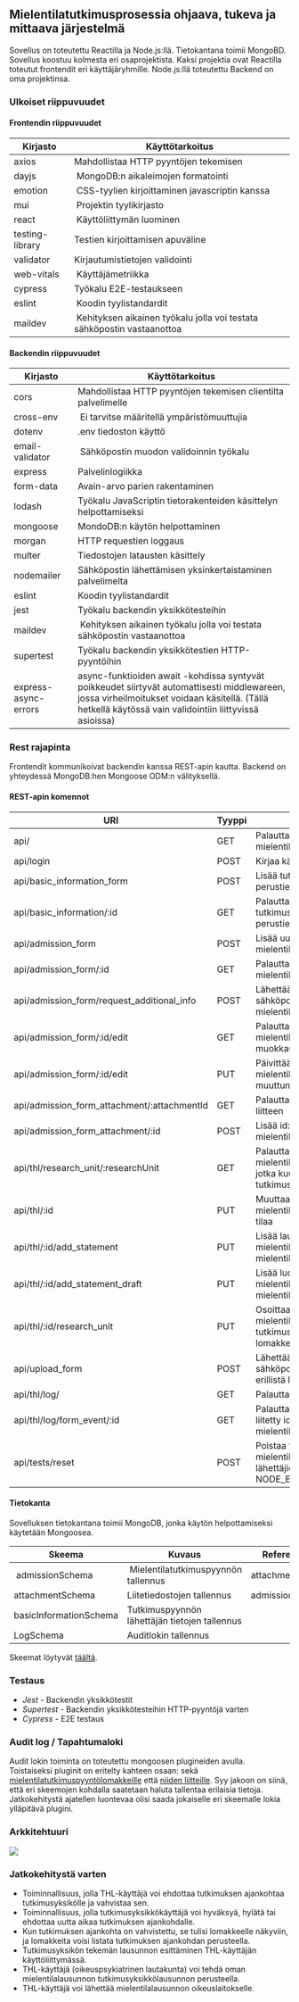 ## Mielentilatutkimusprosessia ohjaava, tukeva ja mittaava järjestelmä

Sovellus on toteutettu Reactilla ja Node.js:llä. Tietokantana toimii MongoBD. Sovellus koostuu kolmesta eri osaprojektista. Kaksi projektia ovat Reactilla toteutut frontendit eri käyttäjäryhmille.  Node.js:llä toteutettu Backend on oma projektinsa.

### Ulkoiset riippuvuudet

#### Frontendin riippuvuudet

| Kirjasto | Käyttötarkoitus |
|---|---|
|axios | Mahdollistaa HTTP pyyntöjen tekemisen |
| dayjs | MongoDB:n aikaleimojen formatointi |
| emotion | CSS-tyylien kirjoittaminen javascriptin kanssa |
| mui | Projektin tyylikirjasto |
| react | Käyttöliittymän luominen |
| testing-library | Testien kirjoittamisen apuväline |
| validator | Kirjautumistietojen validointi |
| web-vitals | Käyttäjämetriikka |
| cypress | Työkalu E2E-testaukseen |
| eslint | Koodin tyylistandardit |
| maildev | Kehityksen aikainen työkalu jolla voi testata sähköpostin vastaanottoa |

#### Backendin riippuvuudet

| Kirjasto | Käyttötarkoitus |
|---|---|
| cors | Mahdollistaa HTTP pyyntöjen tekemisen clientilta palvelimelle |
| cross-env | Ei tarvitse määritellä ympäristömuuttujia |
| dotenv | .env tiedoston käyttö |
| email-validator | Sähköpostin muodon validoinnin työkalu |
| express | Palvelinlogiikka |
| form-data | Avain-arvo parien rakentaminen  |
| lodash | Työkalu JavaScriptin tietorakenteiden käsittelyn helpottamiseksi |
| mongoose | MondoDB:n käytön helpottaminen |
| morgan | HTTP requestien loggaus |
| multer | Tiedostojen latausten käsittely |
| nodemailer | Sähköpostin lähettämisen yksinkertaistaminen palvelimelta |
| eslint | Koodin tyylistandardit |
| jest | Työkalu backendin yksikkötesteihin |
| maildev | Kehityksen aikainen työkalu jolla voi testata sähköpostin vastaanottoa |
| supertest | Työkalu backendin yksikkötestien HTTP-pyyntöihin |
| express-async-errors | async-funktioiden await -kohdissa syntyvät poikkeudet siirtyvät automattisesti middlewareen, jossa virheilmoitukset voidaan käsitellä. (Tällä hetkellä käytössä vain validointiin liittyvissä asioissa) |



### Rest rajapinta

Frontendit kommunikoivat backendin kanssa REST-apin kautta. Backend on yhteydessä MongoDB:hen Mongoose ODM:n välityksellä.

#### REST-apin komennot

| URI | Tyyppi | Kuvaus |
|---|---|---|
| api/ | GET | Palauttaa kaikki mielentilatutkimuspyyntölomakkeet |
| api/login | POST | Kirjaa käyttäjän sisään |
| api/basic_information_form | POST | Lisää tutkimuspyynnön lähettäjän perustiedot |
| api/basic_information/:id | GET | Palauttaa id:tä vastaavan tutkimuspyynnön lähettäjän perustiedot |
| api/admission_form | POST | Lisää uuden mielentilatutkimuspyynnön |
| api/admission_form/:id | GET | Palauttaa id:tä vastaavan mielentilatutkimuspyyntölomakkeen |
| api/admission_form/request_additional_info | POST | Lähettää lisätietoja pyytävän sähköpostiviestin mielentilatutkimuspyynnön luojalle |
| api/admission_form/:id/edit | GET | Palauttaa id:tä vastaavan mielentilatutkimuspyyntölomakkeen muokkausta varten |
| api/admission_form/:id/edit | PUT | Päivittää id:tä vastaavan mielentilatutkimuspyyntölomakkeen muuttuneet kentät |
| api/admission_form_attachment/:attachmentId | GET | Palauttaa attachmentId:tä vastaavan liitteen |
| api/admission_form_attachment/:id | POST | Lisää id:tä vastaavaan mielentilatutkimuspyyntöön liitteen |
| api/thl/research_unit/:researchUnit | GET | Palauttaa kaikki mielentilatutkimuspyyntölomakkeet, jotka kuuluvat researchUnit:ille, eli tutkimusyksikölle |
| api/thl/:id | PUT | Muuttaa mielentilatutkimuspyyntölomakkeen tilaa |
| api/thl/:id/add_statement  | PUT | Lisää lausunnon mielentilatutkimuksesta mielentilatutkimuspyyntölomakkeelle |
| api/thl/:id/add_statement_draft | PUT | Lisää luonnoksen lausunnon mielentilatutkimuksesta mielentilatutkimuspyyntölomakkeelle |
| api/thl/:id/research_unit | PUT | Osoittaa mielentilatutkimuspyyntölomakkeelle tutkimusyksikön ja päivittää lomakkeen tilaa |
| api/upload_form | POST | Lähettää linkin sisältävän sähköpostin poliisille liitteiden erillistä lisäystä varten |
| api/thl/log/| GET | Palauttaa auditlogin |
| api/thl/log/form_event/:id| GET | Palauttaa audit log tapahtumat, jotka liitetty id:tä vastaavaan mielentilatutkimuspyyntöön |
| api/tests/reset | POST | Poistaa tietokannasta mielentilatutkimuspyynnöt, sekä lähettäjien perustiedot (kun NODE_ENV==='test') |

#### Tietokanta

Sovelluksen tietokantana toimii MongoDB, jonka käytön helpottamiseksi käytetään Mongoosea.

| Skeema | Kuvaus | Referenssi |
|---|---|---|
| admissionSchema | Mielentilatutkimuspyynnön tallennus | attachmentForm |
| attachmentSchema | Liitetiedostojen tallennus | admissionForm |
| basicInformationSchema | Tutkimuspyynnön lähettäjän tietojen tallennus | |
| LogSchema | Auditlokin tallennus | |

Skeemat löytyvät [täältä](https://github.com/ohtuprojekti-mielentilatutkimus-thl/mielentilatutkimus-thl/tree/main/backend/models).

### Testaus

- *Jest* - Backendin yksikkötestit
- *Supertest* - Backendin yksikkötesteihin HTTP-pyyntöjä varten
- *Cypress* - E2E testaus

### Audit log / Tapahtumaloki

Audit lokin toiminta on toteutettu mongoosen plugineiden avulla. Toistaiseksi pluginit on eritelty kahteen osaan: sekä [mielentilatutkimuspyyntölomakkeille](https://github.com/ohtuprojekti-mielentilatutkimus-thl/mielentilatutkimus-thl/tree/main/backend/utils/admissionLog-plugin.js) että [niiden liitteille](https://github.com/ohtuprojekti-mielentilatutkimus-thl/mielentilatutkimus-thl/tree/main/backend/utils/attachmentLog-plugin.js). Syy jakoon on siinä, että eri skeemojen kohdalla saatetaan haluta tallentaa erilaisia tietoja. Jatkokehitystä ajatellen luontevaa olisi saada jokaiselle eri skeemalle lokia ylläpitävä plugini. 

### Arkkitehtuuri

<img src="https://github.com/ohtuprojekti-mielentilatutkimus-thl/mielentilatutkimus-thl/blob/main/dokumentaatio/kuvat/arcitech.drawio.png"/>

### Jatkokehitystä varten

- Toiminnallisuus, jolla THL-käyttäjä voi ehdottaa tutkimuksen ajankohtaa tutkimusyksikölle ja vahvistaa sen.
- Toiminnallisuus, jolla tutkimusyksikkökäyttäjä voi hyväksyä, hylätä tai ehdottaa uutta aikaa tutkimuksen ajankohdalle.
- Kun tutkimuksen ajankohta on vahvistettu, se tulisi lomakkeelle näkyviin, ja lomakkeita voisi listata tutkimuksen ajankohdan perusteella.
- Tutkimusyksikön tekemän lausunnon esittäminen THL-käyttäjän käyttöliittymässä.
- THL-käyttäjä (oikeuspsykiatrinen lautakunta) voi tehdä oman mielentilalausunnon tutkimusyksikkölausunnon perusteella.
- THL-käyttäjä voi lähettää mielentilalausunnon oikeuslaitokselle.
